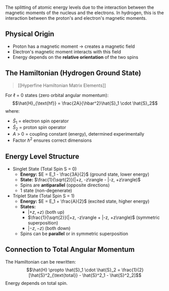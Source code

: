 The splitting of atomic energy levels due to the interaction between the magnetic moments of the nucleus and the electrons. In hydrogen, this is the interaction between the proton's and electron's magnetic moments.
## Physical Origin
- Proton has a magnetic moment → creates a magnetic field
- Electron's magnetic moment interacts with this field
- Energy depends on the **relative orientation** of the two spins
## The Hamiltonian (Hydrogen Ground State)
> [[Hyperfine Hamiltonian Matrix Elements]]

For ℓ = 0 states (zero orbital angular momentum): $$\hat{H}_{\text{hf}} = \frac{2A}{\hbar^2}\hat{S}_1 \cdot \hat{S}_2$$
where:
- $\hat{S}_1$ = electron spin operator
- $\hat{S}_2$ = proton spin operator
- $A$ > 0 = coupling constant (energy), determined experimentally
- Factor $\hbar^2$ ensures correct dimensions
## Energy Level Structure
-  Singlet State (Total Spin S = 0)
	- **Energy:** $E = E_1 - \frac{3A}{2}$ (ground state, lower energy)
	- **State:** $\frac{1}{\sqrt{2}}(|+z, -z\rangle - |-z, +z\rangle)$
	- Spins are **antiparallel** (opposite directions)
	- 1 state (non-degenerate)
- Triplet State (Total Spin S = 1)
	- **Energy:** $E = E_1 + \frac{A}{2}$ (excited state, higher energy)
	- **States:**
		- $|+z, +z\rangle$ (both up)
		- $\frac{1}{\sqrt{2}}(|+z, -z\rangle + |-z, +z\rangle)$ (symmetric superposition)
		- $|-z, -z\rangle$ (both down)
	- Spins can be **parallel** or in symmetric superposition
## Connection to Total Angular Momentum
The Hamiltonian can be rewritten: $$\hat{H} \propto \hat{S}_1 \cdot \hat{S}_2 = \frac{1}{2}[\hat{S}^2_{\text{total}} - \hat{S}^2_1 - \hat{S}^2_2]$$
Energy depends on total spin.